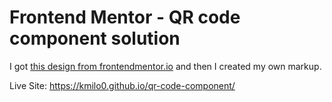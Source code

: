 # Frontend Mentor - QR code component solution

I got [this design from frontendmentor.io](https://www.frontendmentor.io/challenges/qr-code-component-iux_sIO_H) and then I created my own markup.

Live Site: https://kmilo0.github.io/qr-code-component/
